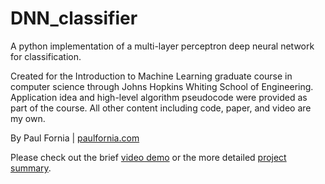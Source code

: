 # DNN_classifier

A python implementation of a multi-layer perceptron deep neural network for classification.

Created for the Introduction to Machine Learning graduate course in computer science 
through Johns Hopkins Whiting School of Engineering.
Application idea and high-level algorithm pseudocode 
were provided as part of the course.
All other content including code, paper, and video are my own. 

By Paul Fornia | [paulfornia.com](http://www.paulfornia.com)

Please check out the brief [video demo](https://youtu.be/57xngxDQpLM) or 
the more detailed [project summary](summary.pdf).


